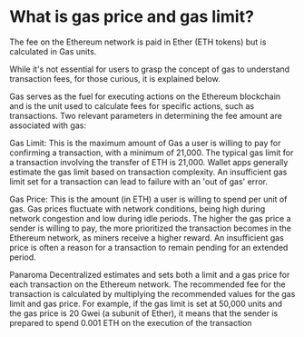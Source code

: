 # What is gas price and gas limit?

The fee on the Ethereum network is paid in Ether (ETH tokens) but is calculated in Gas units. 

 While it's not essential for users to grasp the concept of gas to understand transaction fees, for those curious, it is explained below. 

Gas serves as the fuel for executing actions on the Ethereum blockchain and is the unit used to calculate fees for specific actions, such as transactions. Two relevant parameters in determining the fee amount are associated with gas: 

Gas Limit: This is the maximum amount of Gas a user is willing to pay for confirming a transaction, with a minimum of 21,000. The typical gas limit for a transaction involving the transfer of ETH is 21,000. Wallet apps generally estimate the gas limit based on transaction complexity. An insufficient gas limit set for a transaction can lead to failure with an 'out of gas' error. 

Gas Price: This is the amount (in ETH) a user is willing to spend per unit of gas. Gas prices fluctuate with network conditions, being high during network congestion and low during idle periods. The higher the gas price a sender is willing to pay, the more prioritized the transaction becomes in the Ethereum network, as miners receive a higher reward. An insufficient gas price is often a reason for a transaction to remain pending for an extended period. 

Panaroma Decentralized estimates and sets both a limit and a gas price for each transaction on the Ethereum network. The recommended fee for the transaction is calculated by multiplying the recommended values for the gas limit and gas price. For example, if the gas limit is set at 50,000 units and the gas price is 20 Gwei (a subunit of Ether), it means that the sender is prepared to spend 0.001 ETH on the execution of the transaction 

 
